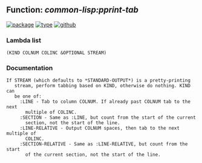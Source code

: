 ## Function: ***common-lisp:pprint-tab***
[![package](https://img.shields.io/badge/Package-COMMON--LISP-5f9ea0.svg?style=social&colorA=999999)](../) [![type](https://img.shields.io/badge/Type-Function-5f9ea0.svg?style=social&colorA=999999)](../#function) [![github](https://img.shields.io/badge/GitHub-View_the_source-5f9ea0.svg?style=social&colorA=999999&logo=github)](https://github.com/sbcl/sbcl/blob/master/src/code/pprint.lisp/) 
### Lambda list
```
(KIND COLNUM COLINC &OPTIONAL STREAM)
```
### Documentation
```
If STREAM (which defaults to *STANDARD-OUTPUT*) is a pretty-printing
   stream, perform tabbing based on KIND, otherwise do nothing. KIND can
   be one of:
     :LINE - Tab to column COLNUM. If already past COLNUM tab to the next
       multiple of COLINC.
     :SECTION - Same as :LINE, but count from the start of the current
       section, not the start of the line.
     :LINE-RELATIVE - Output COLNUM spaces, then tab to the next multiple of
       COLINC.
     :SECTION-RELATIVE - Same as :LINE-RELATIVE, but count from the start
       of the current section, not the start of the line.
```
